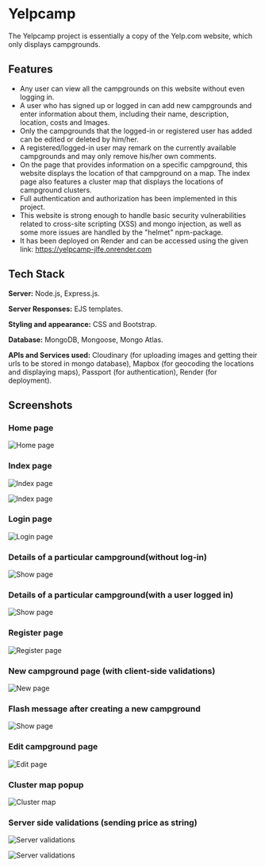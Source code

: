 
# Yelpcamp

The Yelpcamp project is essentially a copy of the Yelp.com website, which only displays campgrounds.


## Features

- Any user can view all the campgrounds on this website without even logging in.
- A user who has signed up or logged in can add new campgrounds and enter information about them, including their name, description, location, costs and Images.
- Only the campgrounds that the logged-in or registered user has added can be edited or deleted by him/her.
- A registered/logged-in user may remark on the currently available campgrounds and may only remove his/her own comments.
- On the page that provides information on a specific campground, this website displays the location of that campground on a map. The index page also features a cluster map that displays the locations of campground clusters.
- Full authentication and authorization has been implemented in this project. 
- This website is strong enough to handle basic security vulnerabilities related to cross-site scripting (XSS) and mongo injection, as well as some more issues are handled by the "helmet" npm-package.
- It has been deployed on Render and can be accessed using the given link: https://yelpcamp-jlfe.onrender.com


## Tech Stack

**Server:** Node.js, Express.js.

**Server Responses:** EJS templates.

**Styling and appearance:** CSS and Bootstrap.

**Database:** MongoDB, Mongoose, Mongo Atlas.

**APIs and Services used:** Cloudinary (for uploading images and getting their urls to be stored in mongo database), Mapbox (for geocoding the locations and displaying maps), Passport (for authentication), Render (for deployment). 


## Screenshots

### Home page
![Home page](https://github.com/iloveuniverse/YelpCampFinal/blob/main/screenshots/Screenshot%20(1934).png?raw=true)

### Index page
![Index page](https://github.com/iloveuniverse/YelpCampFinal/blob/main/screenshots/Screenshot%20(1936).png?raw=true)

![Index page](https://github.com/iloveuniverse/YelpCampFinal/blob/main/screenshots/Screenshot%20(1937).png?raw=true)

### Login page
![Login page](https://github.com/iloveuniverse/YelpCampFinal/blob/main/screenshots/Screenshot%20(1940).png?raw=true)

### Details of a particular campground(without log-in)
![Show page](https://github.com/iloveuniverse/YelpCampFinal/blob/main/screenshots/Screenshot%20(1938).png?raw=true)

### Details of a particular campground(with a user logged in)
![Show page](https://github.com/iloveuniverse/YelpCampFinal/blob/main/screenshots/Screenshot%20(1943).png?raw=true)

### Register page
![Register page](https://github.com/iloveuniverse/YelpCampFinal/blob/main/screenshots/Screenshot%20(1946).png?raw=true)

### New campground page (with client-side validations)
![New page](https://github.com/iloveuniverse/YelpCampFinal/blob/main/screenshots/Screenshot%20(1949).png?raw=true)

### Flash message after creating a new campground
![Show page](https://github.com/iloveuniverse/YelpCampFinal/blob/main/screenshots/Screenshot%20(1950).png?raw=true)

### Edit campground page
![Edit page](https://github.com/iloveuniverse/YelpCampFinal/blob/main/screenshots/Screenshot%20(1951).png?raw=true)

### Cluster map popup
![Cluster map](https://github.com/iloveuniverse/YelpCampFinal/blob/main/screenshots/Screenshot%20(1952).png?raw=true)

### Server side validations (sending price as string)
![Server validations](https://github.com/iloveuniverse/YelpCampFinal/blob/main/screenshots/Screenshot%20(1960).png?raw=true)

![Server validations](https://github.com/iloveuniverse/YelpCampFinal/blob/main/screenshots/Screenshot%20(1961).png?raw=true)
